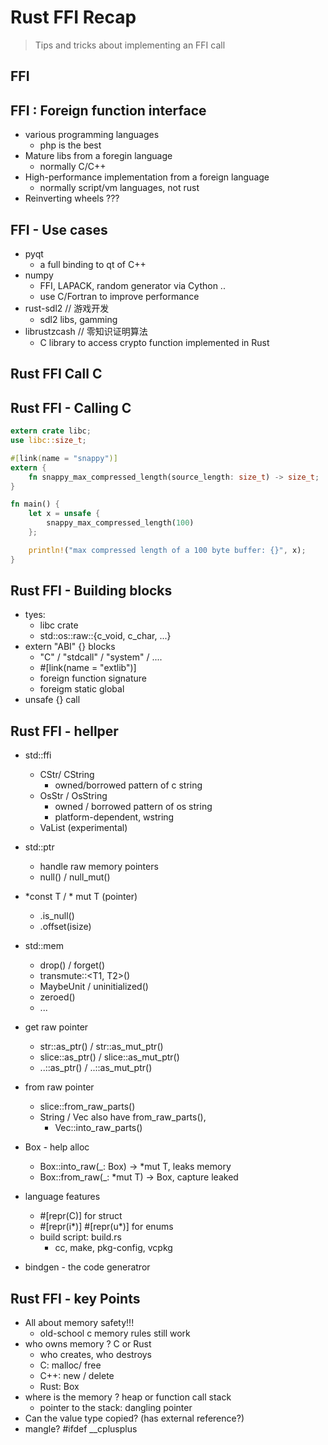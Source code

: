 # Rust FFI Recap 
> Tips and tricks about implementing an FFI call

## FFI

## FFI :  Foreign function interface

- various programming languages
    - php is the best
- Mature libs from a foregin language
    - normally C/C++
- High-performance implementation from a foreign language 
    - normally script/vm languages, not rust
- Reinverting wheels ???

## FFI - Use cases 

- pyqt  
    - a full binding to qt of C++
- numpy
    - FFI, LAPACK, random generator via Cython ..
    - use C/Fortran to improve performance
- rust-sdl2 // 游戏开发
    - sdl2 libs, gamming
- librustzcash // 零知识证明算法
    - C library to access crypto function implemented in Rust


## Rust FFI Call C

## Rust FFI - Calling C

```rust
extern crate libc;
use libc::size_t;

#[link(name = "snappy")]
extern {
    fn snappy_max_compressed_length(source_length: size_t) -> size_t;
}

fn main() {
    let x = unsafe {
        snappy_max_compressed_length(100)
    };

    println!("max compressed length of a 100 byte buffer: {}", x);
}
```

## Rust FFI - Building blocks 

- tyes: 
    - libc crate
    - std::os::raw::{c_void, c_char, ...}
- extern "ABI" {} blocks
    - "C" / "stdcall" / "system" / ....
    - #[link(name = "extlib")]
    - foreign function signature 
    - foreigm static global
- unsafe {} call 

## Rust FFI - hellper

- std::ffi 
    - CStr/ CString
        - owned/borrowed pattern of c string
    - OsStr / OsString
        - owned / borrowed pattern of os string 
        - platform-dependent, wstring
    - VaList (experimental)

- std::ptr
    - handle raw memory pointers
    - null() / null_mut()
- *const T / * mut T (pointer)
    - .is_null()
    - .offset(isize)
- std::mem
    - drop() / forget() 
    - transmute::<T1, T2>() 
    - MaybeUnit<T> / uninitialized()
    - zeroed()
    - ... 
- get raw pointer
    - str::as_ptr() / str::as_mut_ptr()
    - slice::as_ptr() / slice::as_mut_ptr()
    - ..::as_ptr() / ..::as_mut_ptr()
- from raw pointer
    - slice::from_raw_parts() 
    - String / Vec also have from_raw_parts(), 
        - Vec::into_raw_parts()
- Box - help alloc 
    - Box::into_raw(_: Box<T>) -> *mut T, leaks memory
    - Box::from_raw(_: *mut T) -> Box<T>, capture leaked

- language features 
    - #[repr(C)] for struct 
    - #[repr(i*)] #[repr(u*)] for enums 
    - build script: build.rs
        - cc, make, pkg-config, vcpkg
- bindgen - the code generatror

## Rust FFI - key Points

- All about memory safety!!! 
    - old-school c memory rules still work
- who owns memory ? C or Rust
    - who creates, who destroys 
    - C: malloc/ free 
    - C++: new / delete
    - Rust: Box
- where is the memory ? heap or function call stack
    - pointer to the stack: dangling pointer
- Can the value type copied? (has external reference?)
- mangle? #ifdef __cplusplus



